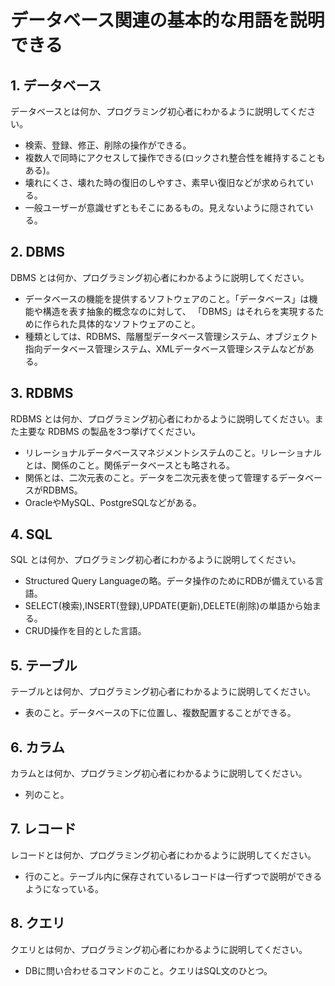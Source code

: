 # データベース関連の基本的な用語を説明できる

## 1. データベース

データベースとは何か、プログラミング初心者にわかるように説明してください。

 - 検索、登録、修正、削除の操作ができる。
 - 複数人で同時にアクセスして操作できる(ロックされ整合性を維持することもある)。
 - 壊れにくさ、壊れた時の復旧のしやすさ、素早い復旧などが求められている。
 - 一般ユーザーが意識せずともそこにあるもの。見えないように隠されている。

## 2. DBMS

DBMS とは何か、プログラミング初心者にわかるように説明してください。

 - データベースの機能を提供するソフトウェアのこと。「データベース」は機能や構造を表す抽象的概念なのに対して、
「DBMS」はそれらを実現するために作られた具体的なソフトウェアのこと。
 - 種類としては、RDBMS、階層型データベース管理システム、オブジェクト指向データベース管理システム、XMLデータベース管理システムなどがある。

## 3. RDBMS

RDBMS とは何か、プログラミング初心者にわかるように説明してください。また主要な RDBMS の製品を3つ挙げてください。

 - リレーショナルデータベースマネジメントシステムのこと。リレーショナルとは、関係のこと。関係データベースとも略される。
 - 関係とは、二次元表のこと。データを二次元表を使って管理するデータベースがRDBMS。
 - OracleやMySQL、PostgreSQLなどがある。

## 4. SQL

SQL とは何か、プログラミング初心者にわかるように説明してください。

 - Structured Query Languageの略。データ操作のためにRDBが備えている言語。
 - SELECT(検索),INSERT(登録),UPDATE(更新),DELETE(削除)の単語から始まる。
 - CRUD操作を目的とした言語。

## 5. テーブル

テーブルとは何か、プログラミング初心者にわかるように説明してください。

 - 表のこと。データベースの下に位置し、複数配置することができる。

## 6. カラム

カラムとは何か、プログラミング初心者にわかるように説明してください。

 - 列のこと。

## 7. レコード

レコードとは何か、プログラミング初心者にわかるように説明してください。

 - 行のこと。テーブル内に保存されているレコードは一行ずつで説明ができるようになっている。

## 8. クエリ

クエリとは何か、プログラミング初心者にわかるように説明してください。

 - DBに問い合わせるコマンドのこと。クエリはSQL文のひとつ。

